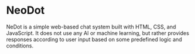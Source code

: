 # NeoDot
 NeDot is a simple web-based chat system built with HTML, CSS, and JavaScript. It does not use any AI or machine learning, but rather provides responses according to user input based on some predefined logic and conditions.
